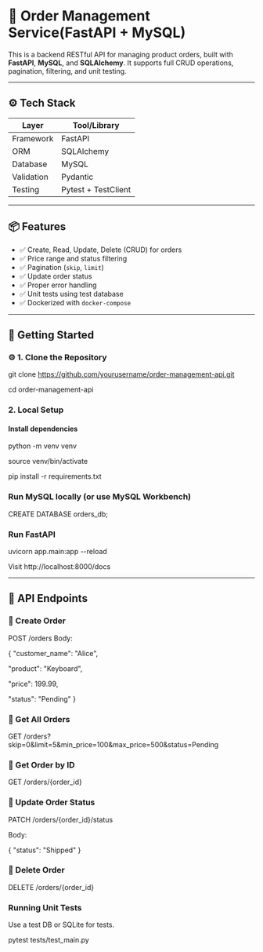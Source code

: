# 🧾 Order Management Service(FastAPI + MySQL)

This is a backend RESTful API for managing product orders, built with **FastAPI**, **MySQL**, and **SQLAlchemy**. It supports full CRUD operations, pagination, filtering, and unit testing.

---

## ⚙️ Tech Stack

| Layer        | Tool/Library         |
|--------------|----------------------|
| Framework    | FastAPI              |
| ORM          | SQLAlchemy           |
| Database     | MySQL                |
| Validation   | Pydantic             |
| Testing      | Pytest + TestClient  |

---

## 📦 Features

- ✅ Create, Read, Update, Delete (CRUD) for orders
- ✅ Price range and status filtering
- ✅ Pagination (`skip`, `limit`)
- ✅ Update order status
- ✅ Proper error handling
- ✅ Unit tests using test database
- ✅ Dockerized with `docker-compose`

---

## 🚀 Getting Started

### ⚙️ 1. Clone the Repository

git clone https://github.com/yourusername/order-management-api.git

cd order-management-api

###  2. Local Setup 

#### Install dependencies

python -m venv venv

source venv/bin/activate   

pip install -r requirements.txt

### Run MySQL locally (or use MySQL Workbench)

CREATE DATABASE orders_db;

### Run FastAPI

uvicorn app.main:app --reload

Visit http://localhost:8000/docs

---

## 🔗 API Endpoints

### 🔹 Create Order

POST /orders
Body:

{
  "customer_name": "Alice",
  
  "product": "Keyboard",
  
  "price": 199.99,
  
  "status": "Pending"
}

### 🔹 Get All Orders

GET /orders?skip=0&limit=5&min_price=100&max_price=500&status=Pending

### 🔹 Get Order by ID

GET /orders/{order_id}

### 🔹 Update Order Status

PATCH /orders/{order_id}/status

Body:

{
  "status": "Shipped"
}
### 🔹 Delete Order

DELETE /orders/{order_id}

### Running Unit Tests

Use a test DB or SQLite for tests.

pytest tests/test_main.py
